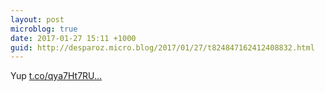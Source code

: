 ```yaml
---
layout: post
microblog: true
date: 2017-01-27 15:11 +1000
guid: http://desparoz.micro.blog/2017/01/27/t824847162412408832.html
---
```

Yup [t.co/qya7Ht7RU...](https://t.co/qya7Ht7RUP)
